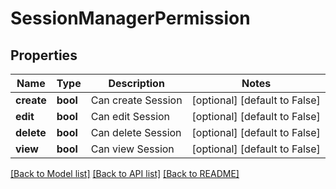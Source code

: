 # SessionManagerPermission

## Properties
Name | Type | Description | Notes
------------ | ------------- | ------------- | -------------
**create** | **bool** | Can create Session | [optional] [default to False]
**edit** | **bool** | Can edit Session | [optional] [default to False]
**delete** | **bool** | Can delete Session | [optional] [default to False]
**view** | **bool** | Can view Session | [optional] [default to False]

[[Back to Model list]](../README.md#documentation-for-models) [[Back to API list]](../README.md#documentation-for-api-endpoints) [[Back to README]](../README.md)


